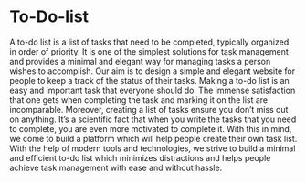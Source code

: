 # To-Do-list
A to-do list is a list of tasks that need to be completed, typically organized in order of  priority. It is one of the simplest solutions for task management and provides a minimal and elegant way for managing tasks a person wishes to accomplish.  Our aim is to design a simple and elegant website for people to keep a track of the status of their tasks. Making a to-do list is an easy and important task that everyone should do. The immense satisfaction that one gets when completing the task and marking it on the list are incomparable. Moreover, creating a list of tasks ensure you don’t miss out on anything. It’s a scientific fact that when you write the tasks that you need to complete, you are even more motivated to complete it. With this in mind, we come to build a platform which will help people create their own task list.  With the help of modern tools and technologies, we strive to build a minimal and efficient to-do list which minimizes distractions and helps people achieve task management with ease and without hassle.
